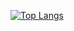 [![Top Langs](https://github-readme-stats.vercel.app/api/top-langs/?username=BreezeBM&hide=css,C)](https://github.com/anuraghazra/github-readme-stats)
